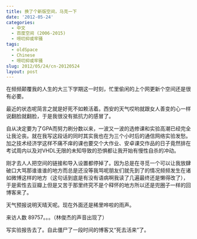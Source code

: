 ```yaml
---
title: 换了个新版空间，马克一下
date: '2012-05-24'
categories:
  - 中文
  - 百度空间 (2006-2015)
  - 唠叨抑或牢骚
tags:
  - oldSpace
  - Chinese
  - 唠叨抑或牢骚
slug: 2012/05/24/cn-20120524
layout: post
---
```

在频频颠覆我的人生的大三下学期这一时刻，忙里偷闲的上个网更新个空间还是很有必要。

 最近的状态呢简言之就是好死不如赖活着。西安的天气哎哟就跟女人善变的心一样说翻脸就翻脸，于是我很没有抵抗力的感冒了。

 自从决定要为了GPA而努力刷分数以来，一波又一波的选修课和实验高潮已经完全让我沦丧。就在我写这段话的同时其实我也在为三个小时后的通信网络实验发愁。加之技术经济学这样不痛不痒的课也要交个大作业、安卓课交作品的日子竟然排在考试周内以及对VHDL无限的未知导致的恐惧都让我开始有慢性自杀的冲动。

 刚才去人人把空间的链接和导入设置都停掉了。因为总是在寻觅一个可以让我放肆破口大骂那谁谁谁的地方而总是还没等我骂呢朋友们就先到了的情况频频发生在诸如微博这样的地方（这句话到底是有没有语病啊我读了几遍最终还是懒得改了），于是索性去豆瓣上但是又苦于那里终究不是个释怀的地方所以还是兜圈子一样的回博客来了。

 天气预报说明天晴天呢。现在外面还是稀里哗啦的雨声。

 来访人数 89757。。。（林俊杰的声音出现了）

 写实验报告去了。自此僵尸了一段时间的博客又“死去活来”了。

